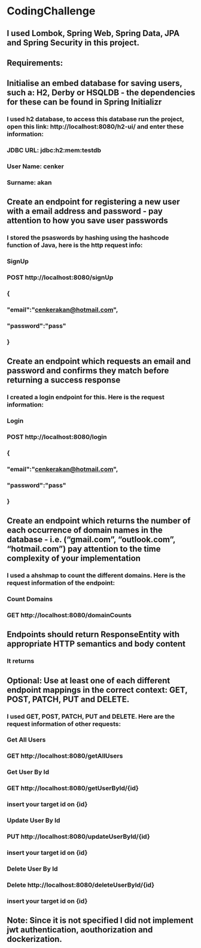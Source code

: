 # CodingChallenge
## I used  Lombok, Spring Web, Spring Data, JPA and Spring Security in this project.

## Requirements:
## Initialise an embed database for saving users, such a: H2, Derby or HSQLDB - the dependencies for these can be found in Spring Initializr
### I used h2 database, to access this database run the project, open this link: http://localhost:8080/h2-ui/ and enter these information:
### JDBC URL: jdbc:h2:mem:testdb 
### User Name: cenker
### Surname: akan


## Create an endpoint for registering a new user with a email address and password - pay attention to how you save user passwords
### I stored the psaswords by hashing using the hashcode function of Java, here is the http request info:
### SignUp
### POST http://localhost:8080/signUp 
### {
###    "email":"cenkerakan@hotmail.com",
###    "password":"pass"
### }


## Create an endpoint which requests an email and password and confirms they match before returning a success response
### I created a login endpoint for this. Here is the request information:
### Login
### POST http://localhost:8080/login
### {
###    "email":"cenkerakan@hotmail.com",
###    "password":"pass"
### }


## Create an endpoint which returns the number of each occurrence of domain names in the database - i.e. (“gmail.com”, “outlook.com”, “hotmail.com”) pay attention to the time complexity of your implementation
### I used a ahshmap to count the different domains. Here is the request information of the endpoint:
### Count Domains
### GET http://localhost:8080/domainCounts

## Endpoints should return ResponseEntity with appropriate HTTP semantics and body content
### It returns

## Optional: Use at least one of each different endpoint mappings in the correct context: GET, POST, PATCH, PUT and DELETE. 
### I used GET, POST, PATCH, PUT and DELETE. Here are the request information of other requests:
### Get All Users
### GET http://localhost:8080/getAllUsers


### Get User By Id
### GET http://localhost:8080/getUserById/{id}
### insert your target id on {id}


### Update User By Id
### PUT http://localhost:8080/updateUserById/{id}
### insert your target id on {id}


### Delete User By Id
### Delete http://localhost:8080/deleteUserById/{id}
### insert your target id on {id}


## Note: Since it is not specified I did not implement jwt authentication, aouthorization and dockerization.
  
